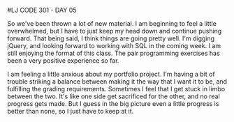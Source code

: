#LJ CODE 301 - DAY 05

So we've been thrown a lot of new material. I am beginning to feel a little overwhelmed, but I have to just keep my head down and continue pushing forward. That being said, I think things are going pretty well. I'm digging jQuery, and looking forward to working with SQL in the coming week. I am still enjoying the format of this class. The pair programming exercises has been a very positive experience so far.

I am feeling a little anxious about my portfolio project. I'm having a bit of trouble striking a balance between making it the way that I want it to be, and fulfilling the grading requirements. Sometimes I feel that I get stuck in limbo between the two. It's like one side get sacrificed for the other, and no real progress gets made. But I guess in the big picture even a little progress is better than none, so I just have to keep at it.
